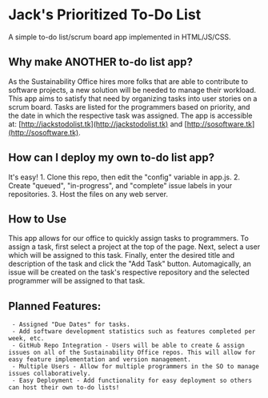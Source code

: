 # Jack's Prioritized To-Do List
A simple to-do list/scrum board app implemented in HTML/JS/CSS.
## Why make ANOTHER to-do list app?
As the Sustainability Office hires more folks that are able to contribute to software projects, a new solution will be needed to manage their workload. This app aims to satisfy that need by organizing tasks into user stories on a scrum board. Tasks are listed for the programmers based on priority, and the date in which the respective task was assigned. The app is accessible at: [http://jackstodolist.tk](http://jackstodolist.tk) and [http://sosoftware.tk](http://sosoftware.tk).
## How can I deploy my own to-do list app?
It's easy!
	1. Clone this repo, then edit the "config" variable in app.js.
	2. Create "queued", "in-progress", and "complete" issue labels in your repositories.
	3. Host the files on any web server.
## How to Use
This app allows for our office to quickly assign tasks to programmers. To assign a task, first select a project at the top of the page. Next, select a user which will be assigned to this task. Finally, enter the desired title and description of the task and click the "Add Task" button. Automagically, an issue will be created on the task's respective repository and the selected programmer will be assigned to that task.
## Planned Features:
	 - Assigned "Due Dates" for tasks.
	 - Add software development statistics such as features completed per week, etc.
	 - GitHub Repo Integration - Users will be able to create & assign issues on all of the Sustainability Office repos. This will allow for easy feature implementation and version management.
	 - Multiple Users - Allow for multiple programmers in the SO to manage issues collaboratively.
	 - Easy Deployment - Add functionality for easy deployment so others can host their own to-do lists!
